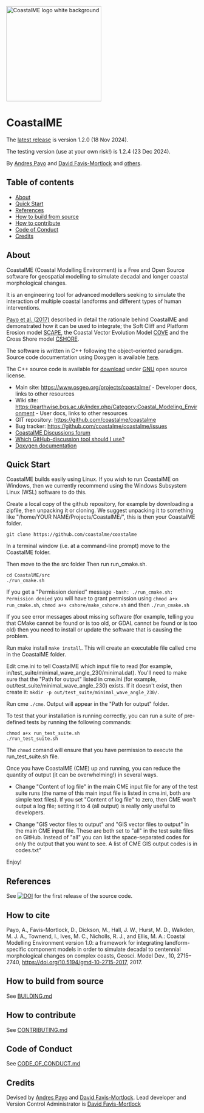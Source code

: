 <p align="left">
  <img src="https://www.osgeo.org/wp-content/uploads/preview_CoastalME_logo_white_740x412_acf_cropped.png" alt="CoastalME logo white background" width="250">
</p>

# CoastalME
The [latest release](https://github.com/coastalme/coastalme/releases) is version 1.2.0 (18 Nov 2024).

The testing version (use at your own risk!) is 1.2.4 (23 Dec 2024).

By <a href="https://www.bgs.ac.uk/people/payo-garcia-andres/">Andres Payo</a> and <a href="https://en.wikipedia.org/wiki/David_Favis-Mortlock">David Favis-Mortlock</a> and [others](COMMITERS.md).


## Table of contents

- [About](#about)
- [Quick Start](#quick-start)
- [References](#references)
- [How to build from source](#how-to-build-from-source)
- [How to contribute](#how-to-contribute)
- [Code of Conduct](#code-of-conduct)
- [Credits](#credits)

## About
CoastalME (Coastal Modelling Environment) is a Free and Open Source software for geospatial modelling to simulate decadal and longer coastal morphological changes.

It is an engineering tool for advanced modellers seeking to simulate the interaction of multiple coastal landforms and different types of human interventions.

[Payo et al. (2017)](https://doi.org/10.5194/gmd-10-2715-2017) described in detail the rationale behind CoastalME and demonstrated how it can be used to integrate; the Soft Cliff and Platform Erosion model [SCAPE](http://www.bioone.org/doi/abs/10.2112/JCOASTRES-D-10-00099.1), the Coastal Vector Evolution Model [COVE](http://onlinelibrary.wiley.com/doi/10.1002/2015JF003704/full) and the Cross Shore model [CSHORE](http://ascelibrary.org/doi/10.1061/(ASCE)WW.1943-5460.0000347).

The software is written in C++ following the object-oriented paradigm. Source code documentation using Doxygen is available [here](https://coastalme.github.io/coastalme/).

The C++ source code is available for [download](https://github.com/coastalme/coastalme) under [GNU](https://github.com/coastalme/CoastalME/tree/master?tab=GPL-3.0-1-ov-file) open source license.

* Main site: https://www.osgeo.org/projects/coastalme/ - Developer docs, links to other resources
* Wiki site: https://earthwise.bgs.ac.uk/index.php/Category:Coastal_Modeling_Environment - User docs, links to other resources
* GIT repository: https://github.com/coastalme/coastalme
* Bug tracker: https://github.com/coastalme/coastalme/issues
* [CoastalME Discussions forum](https://github.com/coastalme/coastalme/discussions/)
* [Which GitHub-discussion tool should I use?](https://docs.github.com/en/get-started/using-github/communicating-on-github#which-discussion-tool-should-i-use)
* [Doxygen documentation](https://coastalme.github.io/coastalme/)

## Quick Start

CoastalME builds easily using Linux. If you wish to run CoastalME on Windows, then we currently recommend using the Windows Subsystem Linux (WSL) software to do this.

Create a local copy of the github repository, for example by downloading a zipfile, then unpacking it or cloning. We suggest unpacking it to something like "/home/YOUR NAME/Projects/CoastalME/", this is then your CoastalME folder.

```
git clone https://github.com/coastalme/coastalme
```

In a terminal window (i.e. at a command-line prompt) move to the CoastalME folder. 

Then move to the the src folder Then run run_cmake.sh. 
```
cd CoastalME/src
./run_cmake.sh
```
If you get a "Permission denied" message `-bash: ./run_cmake.sh: Permission denied` you will have to grant permission using `chmod a+x run_cmake.sh`, `chmod a+x cshore/make_cshore.sh` and then `./run_cmake.sh`

If you see error messages about missing software (for example, telling you that CMake cannot be found or is too old, or GDAL cannot be found or is too old) then you need to install or update the software that is causing the problem.

Run make install `make install`. This will create an executable file called cme in the CoastalME folder.

Edit cme.ini to tell CoastalME which input file to read (for example, in/test_suite/minimal_wave_angle_230/minimal.dat). You'll need to make sure that the "Path for output" listed in cme.ini (for example, out/test_suite/minimal_wave_angle_230) exists. If it doesn't exist, then create it: `mkdir -p out/test_suite/minimal_wave_angle_230/`.

Run cme `./cme`. Output will appear in the "Path for output" folder.

To test that your installation is running correctly, you can run a suite of pre-defined tests by running the following commands:

	chmod a+x run_test_suite.sh
	./run_test_suite.sh

The `chmod` comand will ensure that you have permission to execute the run_test_suite.sh file.

Once you have CoastalME (CME) up and running, you can reduce the quantity of output (it can be overwhelming!) in several ways. 

* Change "Content of log file" in the main CME input file for any of the test suite runs (the name of this main input file is listed in cme.ini, both are simple text files). If you set "Content of log file" to zero, then CME won't output a log file; setting it to 4 (all output) is really only useful to developers.

* Change "GIS vector files to output" and "GIS vector files to output" in the main CME input file. These are both set to "all" in the test suite files on GitHub. Instead of "all" you can list the space-separated codes for only the output that you want to see. A list of CME GIS output codes is in codes.txt"

Enjoy!

## References
  
  See <a href="https://doi.org/10.5281/zenodo.1418810"><img src="https://zenodo.org/badge/DOI/10.5281/zenodo.1418810.svg" alt="DOI"></a> for the first release of the source code.

## How to cite

Payo, A., Favis-Mortlock, D., Dickson, M., Hall, J. W., Hurst, M. D., Walkden, M. J. A., Townend, I., Ives, M. C., Nicholls, R. J., and Ellis, M. A.: Coastal Modelling Environment version 1.0: a framework for integrating landform-specific component models in order to simulate decadal to centennial morphological changes on complex coasts, Geosci. Model Dev., 10, 2715–2740, https://doi.org/10.5194/gmd-10-2715-2017, 2017.
	


## How to build from source

See [BUILDING.md](BUILDING.md)


## How to contribute

See [CONTRIBUTING.md](CONTRIBUTING.md)

## Code of Conduct

See [CODE_OF_CONDUCT.md](CODE_OF_CONDUCT.md)

## Credits

Devised by [Andres Payo](https://github.com/coastalme) and [David Favis-Mortlock](https://github.com/davefavismortlock/). Lead developer and Version Control Administrator is [David Favis-Mortlock](https://github.com/davefavismortlock/) 
